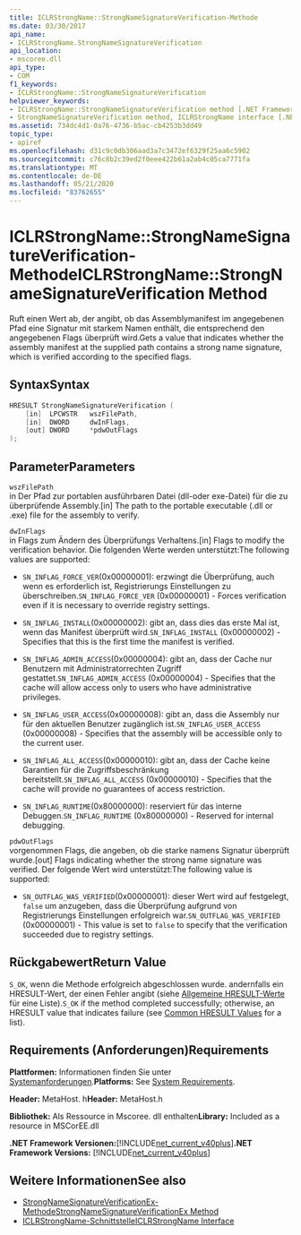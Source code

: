 ```yaml
---
title: ICLRStrongName::StrongNameSignatureVerification-Methode
ms.date: 03/30/2017
api_name:
- ICLRStrongName.StrongNameSignatureVerification
api_location:
- mscoree.dll
api_type:
- COM
f1_keywords:
- ICLRStrongName::StrongNameSignatureVerification
helpviewer_keywords:
- ICLRStrongName::StrongNameSignatureVerification method [.NET Framework hosting]
- StrongNameSignatureVerification method, ICLRStrongName interface [.NET Framework hosting]
ms.assetid: 734dc4d1-0a76-4736-b5ac-cb4253b3dd49
topic_type:
- apiref
ms.openlocfilehash: d31c9c0db306aad3a7c3472ef6329f25aa6c5902
ms.sourcegitcommit: c76c8b2c39ed2f0eee422b61a2ab4c05ca7771fa
ms.translationtype: MT
ms.contentlocale: de-DE
ms.lasthandoff: 05/21/2020
ms.locfileid: "83762655"
---
```

# <a name="iclrstrongnamestrongnamesignatureverification-method"></a><span data-ttu-id="cfb96-102">ICLRStrongName::StrongNameSignatureVerification-Methode</span><span class="sxs-lookup"><span data-stu-id="cfb96-102">ICLRStrongName::StrongNameSignatureVerification Method</span></span>
<span data-ttu-id="cfb96-103">Ruft einen Wert ab, der angibt, ob das Assemblymanifest im angegebenen Pfad eine Signatur mit starkem Namen enthält, die entsprechend den angegebenen Flags überprüft wird.</span><span class="sxs-lookup"><span data-stu-id="cfb96-103">Gets a value that indicates whether the assembly manifest at the supplied path contains a strong name signature, which is verified according to the specified flags.</span></span>  
  
## <a name="syntax"></a><span data-ttu-id="cfb96-104">Syntax</span><span class="sxs-lookup"><span data-stu-id="cfb96-104">Syntax</span></span>  
  
```cpp  
HRESULT StrongNameSignatureVerification (  
    [in]  LPCWSTR   wszFilePath,  
    [in]  DWORD     dwInFlags,  
    [out] DWORD     *pdwOutFlags  
);  
```  
  
## <a name="parameters"></a><span data-ttu-id="cfb96-105">Parameter</span><span class="sxs-lookup"><span data-stu-id="cfb96-105">Parameters</span></span>  
 `wszFilePath`  
 <span data-ttu-id="cfb96-106">in Der Pfad zur portablen ausführbaren Datei (dll-oder exe-Datei) für die zu überprüfende Assembly.</span><span class="sxs-lookup"><span data-stu-id="cfb96-106">[in] The path to the portable executable (.dll or .exe) file for the assembly to verify.</span></span>  
  
 `dwInFlags`  
 <span data-ttu-id="cfb96-107">in Flags zum Ändern des Überprüfungs Verhaltens.</span><span class="sxs-lookup"><span data-stu-id="cfb96-107">[in] Flags to modify the verification behavior.</span></span> <span data-ttu-id="cfb96-108">Die folgenden Werte werden unterstützt:</span><span class="sxs-lookup"><span data-stu-id="cfb96-108">The following values are supported:</span></span>  
  
- <span data-ttu-id="cfb96-109">`SN_INFLAG_FORCE_VER`(0x00000001): erzwingt die Überprüfung, auch wenn es erforderlich ist, Registrierungs Einstellungen zu überschreiben.</span><span class="sxs-lookup"><span data-stu-id="cfb96-109">`SN_INFLAG_FORCE_VER` (0x00000001) - Forces verification even if it is necessary to override registry settings.</span></span>  
  
- <span data-ttu-id="cfb96-110">`SN_INFLAG_INSTALL`(0x00000002): gibt an, dass dies das erste Mal ist, wenn das Manifest überprüft wird.</span><span class="sxs-lookup"><span data-stu-id="cfb96-110">`SN_INFLAG_INSTALL` (0x00000002) - Specifies that this is the first time the manifest is verified.</span></span>  
  
- <span data-ttu-id="cfb96-111">`SN_INFLAG_ADMIN_ACCESS`(0x00000004): gibt an, dass der Cache nur Benutzern mit Administratorrechten Zugriff gestattet.</span><span class="sxs-lookup"><span data-stu-id="cfb96-111">`SN_INFLAG_ADMIN_ACCESS` (0x00000004) - Specifies that the cache will allow access only to users who have administrative privileges.</span></span>  
  
- <span data-ttu-id="cfb96-112">`SN_INFLAG_USER_ACCESS`(0x00000008): gibt an, dass die Assembly nur für den aktuellen Benutzer zugänglich ist.</span><span class="sxs-lookup"><span data-stu-id="cfb96-112">`SN_INFLAG_USER_ACCESS` (0x00000008) - Specifies that the assembly will be accessible only to the current user.</span></span>  
  
- <span data-ttu-id="cfb96-113">`SN_INFLAG_ALL_ACCESS`(0x00000010): gibt an, dass der Cache keine Garantien für die Zugriffsbeschränkung bereitstellt.</span><span class="sxs-lookup"><span data-stu-id="cfb96-113">`SN_INFLAG_ALL_ACCESS` (0x00000010) - Specifies that the cache will provide no guarantees of access restriction.</span></span>  
  
- <span data-ttu-id="cfb96-114">`SN_INFLAG_RUNTIME`(0x80000000): reserviert für das interne Debuggen.</span><span class="sxs-lookup"><span data-stu-id="cfb96-114">`SN_INFLAG_RUNTIME` (0x80000000) - Reserved for internal debugging.</span></span>  
  
 `pdwOutFlags`  
 <span data-ttu-id="cfb96-115">vorgenommen Flags, die angeben, ob die starke namens Signatur überprüft wurde.</span><span class="sxs-lookup"><span data-stu-id="cfb96-115">[out] Flags indicating whether the strong name signature was verified.</span></span> <span data-ttu-id="cfb96-116">Der folgende Wert wird unterstützt:</span><span class="sxs-lookup"><span data-stu-id="cfb96-116">The following value is supported:</span></span>  
  
- <span data-ttu-id="cfb96-117">`SN_OUTFLAG_WAS_VERIFIED`(0x00000001): dieser Wert wird auf festgelegt, `false` um anzugeben, dass die Überprüfung aufgrund von Registrierungs Einstellungen erfolgreich war.</span><span class="sxs-lookup"><span data-stu-id="cfb96-117">`SN_OUTFLAG_WAS_VERIFIED` (0x00000001) - This value is set to `false` to specify that the verification succeeded due to registry settings.</span></span>  
  
## <a name="return-value"></a><span data-ttu-id="cfb96-118">Rückgabewert</span><span class="sxs-lookup"><span data-stu-id="cfb96-118">Return Value</span></span>  
 <span data-ttu-id="cfb96-119">`S_OK`, wenn die Methode erfolgreich abgeschlossen wurde. andernfalls ein HRESULT-Wert, der einen Fehler angibt (siehe [Allgemeine HRESULT-Werte](/windows/win32/seccrypto/common-hresult-values) für eine Liste).</span><span class="sxs-lookup"><span data-stu-id="cfb96-119">`S_OK` if the method completed successfully; otherwise, an HRESULT value that indicates failure (see [Common HRESULT Values](/windows/win32/seccrypto/common-hresult-values) for a list).</span></span>  
  
## <a name="requirements"></a><span data-ttu-id="cfb96-120">Requirements (Anforderungen)</span><span class="sxs-lookup"><span data-stu-id="cfb96-120">Requirements</span></span>  
 <span data-ttu-id="cfb96-121">**Plattformen:** Informationen finden Sie unter [Systemanforderungen](../../get-started/system-requirements.md).</span><span class="sxs-lookup"><span data-stu-id="cfb96-121">**Platforms:** See [System Requirements](../../get-started/system-requirements.md).</span></span>  
  
 <span data-ttu-id="cfb96-122">**Header:** MetaHost. h</span><span class="sxs-lookup"><span data-stu-id="cfb96-122">**Header:** MetaHost.h</span></span>  
  
 <span data-ttu-id="cfb96-123">**Bibliothek:** Als Ressource in Mscoree. dll enthalten</span><span class="sxs-lookup"><span data-stu-id="cfb96-123">**Library:** Included as a resource in MSCorEE.dll</span></span>  
  
 <span data-ttu-id="cfb96-124">**.NET Framework Versionen:**[!INCLUDE[net_current_v40plus](../../../../includes/net-current-v40plus-md.md)]</span><span class="sxs-lookup"><span data-stu-id="cfb96-124">**.NET Framework Versions:** [!INCLUDE[net_current_v40plus](../../../../includes/net-current-v40plus-md.md)]</span></span>  
  
## <a name="see-also"></a><span data-ttu-id="cfb96-125">Weitere Informationen</span><span class="sxs-lookup"><span data-stu-id="cfb96-125">See also</span></span>

- [<span data-ttu-id="cfb96-126">StrongNameSignatureVerificationEx-Methode</span><span class="sxs-lookup"><span data-stu-id="cfb96-126">StrongNameSignatureVerificationEx Method</span></span>](iclrstrongname-strongnamesignatureverificationex-method.md)
- [<span data-ttu-id="cfb96-127">ICLRStrongName-Schnittstelle</span><span class="sxs-lookup"><span data-stu-id="cfb96-127">ICLRStrongName Interface</span></span>](iclrstrongname-interface.md)

